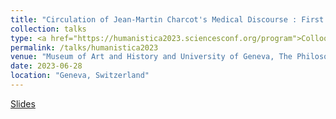 ```yaml
---
title: "Circulation of Jean-Martin Charcot's Medical Discourse : First Observations"
collection: talks
type: <a href="https://humanistica2023.sciencesconf.org/program">Colloquium Humanistica 2023</a>
permalink: /talks/humanistica2023
venue: "Museum of Art and History and University of Geneva, The Philosophes"
date: 2023-06-28
location: "Geneva, Switzerland"
---
```


[Slides](https://drive.google.com/file/d/1nvXmHINRoRbEiLkexDHh0Iw5uiZ5mh4z/view)

